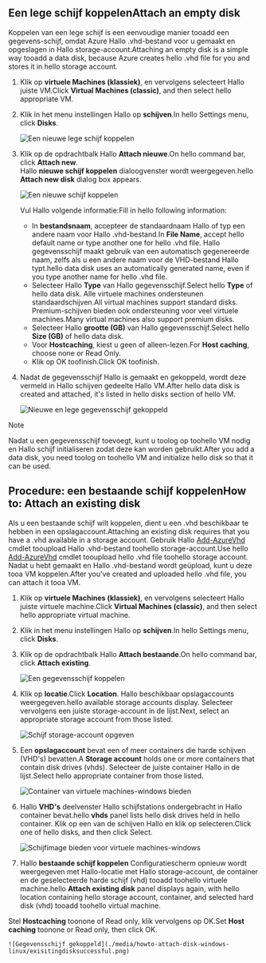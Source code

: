 


## <a name="attach-an-empty-disk"></a><span data-ttu-id="a6553-101">Een lege schijf koppelen</span><span class="sxs-lookup"><span data-stu-id="a6553-101">Attach an empty disk</span></span>
<span data-ttu-id="a6553-102">Koppelen van een lege schijf is een eenvoudige manier tooadd een gegevens-schijf, omdat Azure Hallo .vhd-bestand voor u gemaakt en opgeslagen in Hallo storage-account.</span><span class="sxs-lookup"><span data-stu-id="a6553-102">Attaching an empty disk is a simple way tooadd a data disk, because Azure creates hello .vhd file for you and stores it in hello storage account.</span></span>

1. <span data-ttu-id="a6553-103">Klik op **virtuele Machines (klassiek)**, en vervolgens selecteert Hallo juiste VM.</span><span class="sxs-lookup"><span data-stu-id="a6553-103">Click **Virtual Machines (classic)**, and then select hello appropriate VM.</span></span>

2. <span data-ttu-id="a6553-104">Klik in het menu instellingen Hallo op **schijven**.</span><span class="sxs-lookup"><span data-stu-id="a6553-104">In hello Settings menu, click **Disks**.</span></span>

   ![Een nieuwe lege schijf koppelen](./media/howto-attach-disk-windows-linux/menudisksattachnew.png)

3. <span data-ttu-id="a6553-106">Klik op de opdrachtbalk Hallo **Attach nieuwe**.</span><span class="sxs-lookup"><span data-stu-id="a6553-106">On hello command bar, click **Attach new**.</span></span>  
    <span data-ttu-id="a6553-107">Hallo **nieuwe schijf koppelen** dialoogvenster wordt weergegeven.</span><span class="sxs-lookup"><span data-stu-id="a6553-107">hello **Attach new disk** dialog box appears.</span></span>

    ![Een nieuwe schijf koppelen](./media/howto-attach-disk-windows-linux/newdiskdetail.png)

    <span data-ttu-id="a6553-109">Vul Hallo volgende informatie:</span><span class="sxs-lookup"><span data-stu-id="a6553-109">Fill in hello following information:</span></span>
    - <span data-ttu-id="a6553-110">In **bestandsnaam**, accepteer de standaardnaam Hallo of typ een andere naam voor Hallo .vhd-bestand.</span><span class="sxs-lookup"><span data-stu-id="a6553-110">In **File Name**, accept hello default name or type another one for hello .vhd file.</span></span> <span data-ttu-id="a6553-111">Hallo gegevensschijf maakt gebruik van een automatisch gegenereerde naam, zelfs als u een andere naam voor de VHD-bestand Hallo typt.</span><span class="sxs-lookup"><span data-stu-id="a6553-111">hello data disk uses an automatically generated name, even if you type another name for hello .vhd file.</span></span>
    - <span data-ttu-id="a6553-112">Selecteer Hallo **Type** van Hallo gegevensschijf.</span><span class="sxs-lookup"><span data-stu-id="a6553-112">Select hello **Type** of hello data disk.</span></span> <span data-ttu-id="a6553-113">Alle virtuele machines ondersteunen standaardschijven.</span><span class="sxs-lookup"><span data-stu-id="a6553-113">All virtual machines support standard disks.</span></span> <span data-ttu-id="a6553-114">Premium-schijven bieden ook ondersteuning voor veel virtuele machines.</span><span class="sxs-lookup"><span data-stu-id="a6553-114">Many virtual machines also support premium disks.</span></span>
    - <span data-ttu-id="a6553-115">Selecteer Hallo **grootte (GB)** van Hallo gegevensschijf.</span><span class="sxs-lookup"><span data-stu-id="a6553-115">Select hello **Size (GB)** of hello data disk.</span></span>
    - <span data-ttu-id="a6553-116">Voor **Hostcaching**, kiest u geen of alleen-lezen.</span><span class="sxs-lookup"><span data-stu-id="a6553-116">For **Host caching**, choose none or Read Only.</span></span>
    - <span data-ttu-id="a6553-117">Klik op OK toofinish.</span><span class="sxs-lookup"><span data-stu-id="a6553-117">Click OK toofinish.</span></span>

4. <span data-ttu-id="a6553-118">Nadat de gegevensschijf Hallo is gemaakt en gekoppeld, wordt deze vermeld in Hallo schijven gedeelte Hallo VM.</span><span class="sxs-lookup"><span data-stu-id="a6553-118">After hello data disk is created and attached, it's listed in hello disks section of hello VM.</span></span>

   ![Nieuwe en lege gegevensschijf gekoppeld](./media/howto-attach-disk-windows-linux/newdiskemptysuccessful.png)

> [!NOTE]
> <span data-ttu-id="a6553-120">Nadat u een gegevensschijf toevoegt, kunt u toolog op toohello VM nodig en Hallo schijf initialiseren zodat deze kan worden gebruikt.</span><span class="sxs-lookup"><span data-stu-id="a6553-120">After you add a data disk, you need toolog on toohello VM and initialize hello disk so that it can be used.</span></span>

## <a name="how-to-attach-an-existing-disk"></a><span data-ttu-id="a6553-121">Procedure: een bestaande schijf koppelen</span><span class="sxs-lookup"><span data-stu-id="a6553-121">How to: Attach an existing disk</span></span>
<span data-ttu-id="a6553-122">Als u een bestaande schijf wilt koppelen, dient u een .vhd beschikbaar te hebben in een opslagaccount.</span><span class="sxs-lookup"><span data-stu-id="a6553-122">Attaching an existing disk requires that you have a .vhd available in a storage account.</span></span> <span data-ttu-id="a6553-123">Gebruik Hallo [Add-AzureVhd](https://msdn.microsoft.com/library/azure/dn495173.aspx) cmdlet tooupload Hallo .vhd-bestand toohello storage-account.</span><span class="sxs-lookup"><span data-stu-id="a6553-123">Use hello [Add-AzureVhd](https://msdn.microsoft.com/library/azure/dn495173.aspx) cmdlet tooupload hello .vhd file toohello storage account.</span></span> <span data-ttu-id="a6553-124">Nadat u hebt gemaakt en Hallo .vhd-bestand wordt geüpload, kunt u deze tooa VM koppelen.</span><span class="sxs-lookup"><span data-stu-id="a6553-124">After you've created and uploaded hello .vhd file, you can attach it tooa VM.</span></span>

1. <span data-ttu-id="a6553-125">Klik op **virtuele Machines (klassiek)**, en vervolgens selecteert Hallo juiste virtuele machine.</span><span class="sxs-lookup"><span data-stu-id="a6553-125">Click **Virtual Machines (classic)**, and then select hello appropriate virtual machine.</span></span>

2. <span data-ttu-id="a6553-126">Klik in het menu instellingen Hallo op **schijven**.</span><span class="sxs-lookup"><span data-stu-id="a6553-126">In hello Settings menu, click **Disks**.</span></span>

3. <span data-ttu-id="a6553-127">Klik op de opdrachtbalk Hallo **Attach bestaande**.</span><span class="sxs-lookup"><span data-stu-id="a6553-127">On hello command bar, click **Attach existing**.</span></span>

    ![Een gegevensschijf koppelen](./media/howto-attach-disk-windows-linux/menudisksattachexisting.png)

4. <span data-ttu-id="a6553-129">Klik op **locatie**.</span><span class="sxs-lookup"><span data-stu-id="a6553-129">Click **Location**.</span></span> <span data-ttu-id="a6553-130">Hallo beschikbaar opslagaccounts weergegeven.</span><span class="sxs-lookup"><span data-stu-id="a6553-130">hello available storage accounts display.</span></span> <span data-ttu-id="a6553-131">Selecteer vervolgens een juiste storage-account in de lijst.</span><span class="sxs-lookup"><span data-stu-id="a6553-131">Next, select an appropriate storage account from those listed.</span></span>

    ![Schijf storage-account opgeven](./media/howto-attach-disk-windows-linux/existdiskstorageaccounts.png)

5. <span data-ttu-id="a6553-133">Een **opslagaccount** bevat een of meer containers die harde schijven (VHD's) bevatten.</span><span class="sxs-lookup"><span data-stu-id="a6553-133">A **Storage account** holds one or more containers that contain disk drives (vhds).</span></span> <span data-ttu-id="a6553-134">Selecteer de juiste container Hallo in de lijst.</span><span class="sxs-lookup"><span data-stu-id="a6553-134">Select hello appropriate container from those listed.</span></span>

    ![Container van virtuele machines-windows bieden](./media/howto-attach-disk-windows-linux/existdiskcontainers.png)

6. <span data-ttu-id="a6553-136">Hallo **VHD's** deelvenster Hallo schijfstations ondergebracht in Hallo container bevat.</span><span class="sxs-lookup"><span data-stu-id="a6553-136">hello **vhds** panel lists hello disk drives held in hello container.</span></span> <span data-ttu-id="a6553-137">Klik op een van de schijven Hallo en klik op selecteren.</span><span class="sxs-lookup"><span data-stu-id="a6553-137">Click one of hello disks, and then click Select.</span></span>

    ![Schijfimage bieden voor virtuele machines-windows](./media/howto-attach-disk-windows-linux/existdiskvhds.png)

7. <span data-ttu-id="a6553-139">Hallo **bestaande schijf koppelen** Configuratiescherm opnieuw wordt weergegeven met Hallo-locatie met Hallo storage-account, de container en de geselecteerde harde schijf (vhd) tooadd toohello virtuele machine.</span><span class="sxs-lookup"><span data-stu-id="a6553-139">hello **Attach existing disk** panel displays again, with hello location containing hello storage account, container, and selected hard disk (vhd) tooadd toohello virtual machine.</span></span>

  <span data-ttu-id="a6553-140">Stel **Hostcaching** toonone of Read only, klik vervolgens op OK.</span><span class="sxs-lookup"><span data-stu-id="a6553-140">Set **Host caching** toonone or Read only, then click OK.</span></span>

    ![Gegevensschijf gekoppeld](./media/howto-attach-disk-windows-linux/exisitingdisksuccessful.png)
